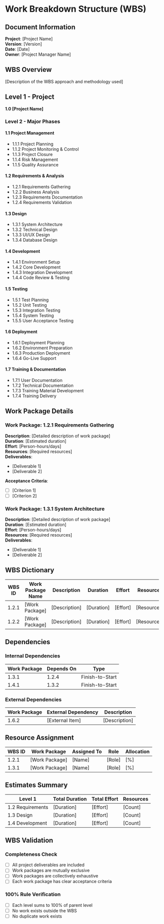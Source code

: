 # Work Breakdown Structure (WBS)

## Document Information
**Project**: [Project Name]  
**Version**: [Version]  
**Date**: [Date]  
**Owner**: [Project Manager Name]

## WBS Overview
[Description of the WBS approach and methodology used]

## Level 1 - Project
**1.0 [Project Name]**

### Level 2 - Major Phases

#### 1.1 Project Management
- 1.1.1 Project Planning
- 1.1.2 Project Monitoring & Control
- 1.1.3 Project Closure
- 1.1.4 Risk Management
- 1.1.5 Quality Assurance

#### 1.2 Requirements & Analysis
- 1.2.1 Requirements Gathering
- 1.2.2 Business Analysis
- 1.2.3 Requirements Documentation
- 1.2.4 Requirements Validation

#### 1.3 Design
- 1.3.1 System Architecture
- 1.3.2 Technical Design
- 1.3.3 UI/UX Design
- 1.3.4 Database Design

#### 1.4 Development
- 1.4.1 Environment Setup
- 1.4.2 Core Development
- 1.4.3 Integration Development
- 1.4.4 Code Review & Testing

#### 1.5 Testing
- 1.5.1 Test Planning
- 1.5.2 Unit Testing
- 1.5.3 Integration Testing
- 1.5.4 System Testing
- 1.5.5 User Acceptance Testing

#### 1.6 Deployment
- 1.6.1 Deployment Planning
- 1.6.2 Environment Preparation
- 1.6.3 Production Deployment
- 1.6.4 Go-Live Support

#### 1.7 Training & Documentation
- 1.7.1 User Documentation
- 1.7.2 Technical Documentation
- 1.7.3 Training Material Development
- 1.7.4 Training Delivery

## Work Package Details

### Work Package: 1.2.1 Requirements Gathering
**Description**: [Detailed description of work package]  
**Duration**: [Estimated duration]  
**Effort**: [Person-hours/days]  
**Resources**: [Required resources]  
**Deliverables**: 
- [Deliverable 1]
- [Deliverable 2]

**Acceptance Criteria**:
- [ ] [Criterion 1]
- [ ] [Criterion 2]

### Work Package: 1.3.1 System Architecture
**Description**: [Detailed description of work package]  
**Duration**: [Estimated duration]  
**Effort**: [Person-hours/days]  
**Resources**: [Required resources]  
**Deliverables**:
- [Deliverable 1]
- [Deliverable 2]

## WBS Dictionary

| WBS ID | Work Package Name | Description | Duration | Effort | Resource |
|--------|------------------|-------------|----------|--------|----------|
| 1.2.1 | [Work Package] | [Description] | [Duration] | [Effort] | [Resource] |
| 1.2.2 | [Work Package] | [Description] | [Duration] | [Effort] | [Resource] |

## Dependencies

### Internal Dependencies
| Work Package | Depends On | Type |
|-------------|------------|------|
| 1.3.1 | 1.2.4 | Finish-to-Start |
| 1.4.1 | 1.3.2 | Finish-to-Start |

### External Dependencies
| Work Package | External Dependency | Description |
|-------------|-------------------|-------------|
| 1.6.2 | [External Item] | [Description] |

## Resource Assignment

| WBS ID | Work Package | Assigned To | Role | Allocation |
|--------|-------------|-------------|------|------------|
| 1.2.1 | [Work Package] | [Name] | [Role] | [%] |
| 1.3.1 | [Work Package] | [Name] | [Role] | [%] |

## Estimates Summary

| Level 1 | Total Duration | Total Effort | Resources |
|---------|---------------|--------------|-----------|
| 1.2 Requirements | [Duration] | [Effort] | [Count] |
| 1.3 Design | [Duration] | [Effort] | [Count] |
| 1.4 Development | [Duration] | [Effort] | [Count] |

## WBS Validation

### Completeness Check
- [ ] All project deliverables are included
- [ ] Work packages are mutually exclusive
- [ ] Work packages are collectively exhaustive
- [ ] Each work package has clear acceptance criteria

### 100% Rule Verification
- [ ] Each level sums to 100% of parent level
- [ ] No work exists outside the WBS
- [ ] No duplicate work exists
